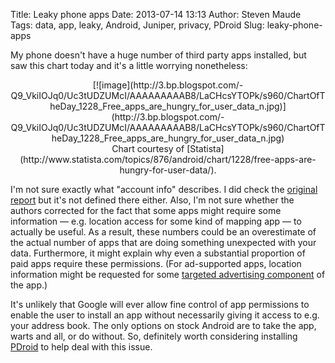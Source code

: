 Title: Leaky phone apps
Date: 2013-07-14 13:13
Author: Steven Maude
Tags: data, app, leaky, Android, Juniper, privacy, PDroid
Slug: leaky-phone-apps

My phone doesn't have a huge number of third party apps installed, but
saw this chart today and it's a little worrying nonetheless:  
  

<div class="separator" style="clear: both; text-align: center;">
[![image](http://3.bp.blogspot.com/-Q9_VkiIOJq0/Uc3tUDZUMcI/AAAAAAAAAB8/LaCHcsYTOPk/s960/ChartOfTheDay_1228_Free_apps_are_hungry_for_user_data_n.jpg)](http://3.bp.blogspot.com/-Q9_VkiIOJq0/Uc3tUDZUMcI/AAAAAAAAAB8/LaCHcsYTOPk/s960/ChartOfTheDay_1228_Free_apps_are_hungry_for_user_data_n.jpg)

</div>
<div style="text-align: center;">
Chart courtesy of
[Statista](http://www.statista.com/topics/876/android/chart/1228/free-apps-are-hungry-for-user-data/).

</div>
  
I'm not sure exactly what "account info" describes. I did check the
[original
report](http://www.juniper.net/us/en/forms/mobile-threats-report/) but
it's not defined there either. Also, I'm not sure whether the authors
corrected for the fact that some apps might require some information —
e.g. location access for some kind of mapping app — to actually be
useful. As a result, these numbers could be an overestimate of the
actual number of apps that are doing something unexpected with your
data. Furthermore, it might explain why even a substantial proportion of
paid apps require these permissions. (For ad-supported apps, location
information might be requested for some [targeted advertising
component](https://en.wikipedia.org/wiki/Location-based_advertising) of
the app.)  
  
It's unlikely that Google will ever allow fine control of app
permissions to enable the user to install an app without necessarily
giving it access to e.g. your address book. The only options on stock
Android are to take the app, warts and all, or do without. So,
definitely worth considering installing
[PDroid](http://www.stevenmaude.co.uk/2013/05/patching-android-roms-for-pdroid-using.html)
to help deal with this issue.

</p>

